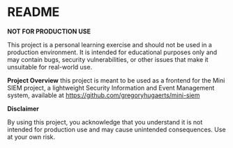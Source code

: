 # README

**NOT FOR PRODUCTION USE**

This project is a personal learning exercise and should not be used in a production environment. It is intended for educational purposes only and may contain bugs, security vulnerabilities, or other issues that make it unsuitable for real-world use.

**Project Overview**
this project is meant to be used as a frontend for the Mini SIEM project, a lightweight Security Information and Event Management system, available at <https://github.com/gregoryhugaerts/mini-siem>

**Disclaimer**

By using this project, you acknowledge that you understand it is not intended for production use and may cause unintended consequences. Use at your own risk.
